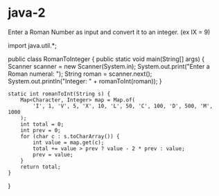 # java-2
Enter a Roman Number as input and convert it to an integer. (ex IX = 9)

import java.util.*;

public class RomanToInteger {
    public static void main(String[] args) {
        Scanner scanner = new Scanner(System.in);
        System.out.print("Enter a Roman numeral: ");
        String roman = scanner.next();
        System.out.println("Integer: " + romanToInt(roman));
    }

    static int romanToInt(String s) {
        Map<Character, Integer> map = Map.of(
            'I', 1, 'V', 5, 'X', 10, 'L', 50, 'C', 100, 'D', 500, 'M', 1000
        );
        int total = 0;
        int prev = 0;
        for (char c : s.toCharArray()) {
            int value = map.get(c);
            total += value > prev ? value - 2 * prev : value;
            prev = value;
        }
        return total;
    }
}
